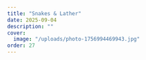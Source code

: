 ```yaml
---
title: "Snakes & Lather"
date: 2025-09-04
description: ""
cover:
  image: "/uploads/photo-1756994469943.jpg"
order: 27
---
```


